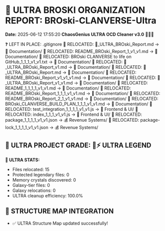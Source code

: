 # 🌌 ULTRA BROSKI ORGANIZATION REPORT: BROski-CLANVERSE-Ultra
**Date:** 2025-06-12 17:55:20
**ChaosGenius ULTRA OCD Cleaner v3.0** 🧠💜🌌

❓ LEFT IN PLACE: .gitignore
📁 RELOCATED: 🌌_ULTRA_BROski_Report.md → 📝 Documentation/
📁 RELOCATED: README_BROski_Report_1_v1_v1.md → 📝 Documentation/
📁 RELOCATED: BROski CLANVERSE to life on GitHub_1_1_1_v1_v1.txt → 📝 Documentation/
📁 RELOCATED: 🌌_ULTRA_BROski_Report_v1.md → 📝 Documentation/
📁 RELOCATED: 🌌_ULTRA_BROski_Report.md → 📝 Documentation/
📁 RELOCATED: README_BROski_Report_v1_v1_v1.md → 📝 Documentation/
📁 RELOCATED: 🌌_ULTRA_BROski_Report_v1_v1.md → 📝 Documentation/
📁 RELOCATED: README_1_1_1_1_v1_v1.md → 📝 Documentation/
📁 RELOCATED: README_BROski_Report_1_1_1_v1_v1.md → 📝 Documentation/
📁 RELOCATED: README_BROski_Report_2_1_v1_v1.md → 📝 Documentation/
📁 RELOCATED: BROski_CLANVERSE_BUILD_PLAN_1_1_1_v1_v1.md → 📝 Documentation/
📁 RELOCATED: test_integration_1_1_1_1_v1_v1.js → 🎨 Frontend & UI/
📁 RELOCATED: index_1_1_1_v1_v1.js → 🎨 Frontend & UI/
📁 RELOCATED: package_1_1_1_1_v1_v1.json → 💰 Revenue Systems/
📁 RELOCATED: package-lock_1_1_1_1_v1_v1.json → 💰 Revenue Systems/

## 🌌 ULTRA PROJECT GRADE: 💯⚡ ULTRA LEGEND
**🧠 ULTRA STATS:**
- Files relocated: 15
- Protected legendary files: 0
- Memory crystals discovered: 0
- Galaxy-tier files: 0
- Galaxy relocations: 0
- ULTRA cleanup efficiency: 100.0%

## 🔄 STRUCTURE MAP INTEGRATION
- ✅ ULTRA Structure Map updated successfully!